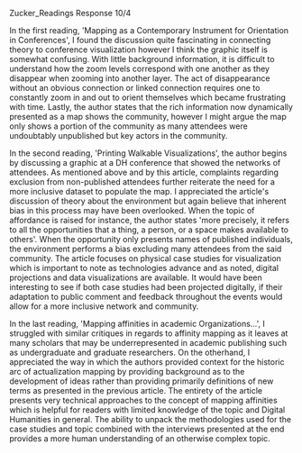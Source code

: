 Zucker_Readings Response 10/4

In the first reading, 'Mapping as a Contemporary Instrument for Orientation in Conferences', I found the discussion quite fascinating in connecting theory to conference visualization however I think the graphic itself is somewhat confusing. With little background information, it is difficult to understand how the zoom levels correspond with one another as they disappear when zooming into another layer. The act of disappearance without an obvious connection or linked connection requires one to constantly zoom in and out to orient themselves which became frustrating with time. Lastly, the author states that the rich information now dynamically presented as a map shows the community, however I might argue the map only shows a portion of the community as many attendees were undoubtably unpublished but key actors in the community. 

In the second reading, 'Printing Walkable Visualizations', the author begins by discussing a graphic at a DH conference that showed the networks of attendees. As mentioned above and by this article, complaints regarding exclusion from non-published attendees further reiterate the need for a more inclusive dataset to populate the map. I appreciated the article's discussion of theory about the environment but again believe that inherent bias in this process may have been overlooked. When the topic of affordance is raised for instance, the author states 'more precisely, it refers to all the opportunities that a thing, a person, or a space makes available to others'. When the opportunity only presents names of published individuals, the environment performs a bias excluding many attendees from the said community. The article focuses on physical case studies for visualization which is important to note as technologies advance and as noted, digital projections and data visualizations are available. It would have been interesting to see if both case studies had been projected digitally, if their adaptation to public comment and feedback throughout the events would allow for a more inclusive network and community. 

In the last reading, 'Mapping affinities in academic Organizations...', I struggled with similar critiques in regards to affinity mapping as it leaves at many scholars that may be underrepresented in academic publishing such as undergraduate and graduate researchers. On the otherhand, I appreciated the way in which the authors provided context for the historic arc of actualization mapping by providing background as to the development of ideas rather than providing primarily definitions of new terms as presented in the previous article. The entirety of the article presents very technical approaches to the concept of mapping affinities which is helpful for readers with limited knowledge of the topic and Digital Humanities in general. The ability to unpack the methodologies used for the case studies and topic combined with the interviews presented at the end provides a more human understanding of an otherwise complex topic. 
